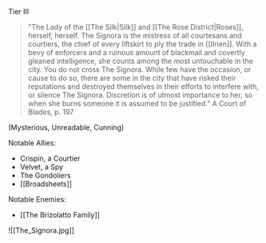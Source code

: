 Tier III

>"The Lady of the [[The Silk|Silk]] and [[The Rose District|Roses]], herself, herself. The Signora is the mistress of
all courtesans and courtiers, the chief of every liftskirt to ply the trade in [[Ilrien]].
With a bevy of enforcers and a ruinous amount of blackmail and covertly gleaned
intelligence, she counts among the most untouchable in the city.
You do not cross The Signora. While few have the occasion, or
cause to do so, there are some in the city that have risked their reputations and
destroyed themselves in their efforts to interfere with, or silence The Signora.
Discretion is of utmost importance to her, so when she burns someone it is
assumed to be justified."
> A Court of Blades, p. 197

(Mysterious, Unreadable, Cunning)

Notable Allies:
- Crispin, a Courtier
- Velvet, a Spy
- The Gondoliers
- [[Broadsheets]]

Notable Enemies:
- [[The Brizolatto Family]]

![[The_Signora.jpg]]